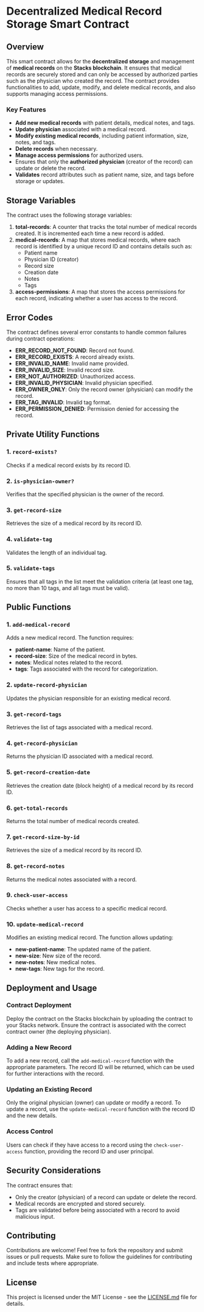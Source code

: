 # Decentralized Medical Record Storage Smart Contract

## Overview

This smart contract allows for the **decentralized storage** and management of **medical records** on the **Stacks blockchain**. It ensures that medical records are securely stored and can only be accessed by authorized parties such as the physician who created the record. The contract provides functionalities to add, update, modify, and delete medical records, and also supports managing access permissions.

### Key Features

- **Add new medical records** with patient details, medical notes, and tags.
- **Update physician** associated with a medical record.
- **Modify existing medical records**, including patient information, size, notes, and tags.
- **Delete records** when necessary.
- **Manage access permissions** for authorized users.
- Ensures that only the **authorized physician** (creator of the record) can update or delete the record.
- **Validates** record attributes such as patient name, size, and tags before storage or updates.

## Storage Variables

The contract uses the following storage variables:

1. **total-records**: A counter that tracks the total number of medical records created. It is incremented each time a new record is added.
2. **medical-records**: A map that stores medical records, where each record is identified by a unique record ID and contains details such as:
   - Patient name
   - Physician ID (creator)
   - Record size
   - Creation date
   - Notes
   - Tags
3. **access-permissions**: A map that stores the access permissions for each record, indicating whether a user has access to the record.

## Error Codes

The contract defines several error constants to handle common failures during contract operations:
- **ERR_RECORD_NOT_FOUND**: Record not found.
- **ERR_RECORD_EXISTS**: A record already exists.
- **ERR_INVALID_NAME**: Invalid name provided.
- **ERR_INVALID_SIZE**: Invalid record size.
- **ERR_NOT_AUTHORIZED**: Unauthorized access.
- **ERR_INVALID_PHYSICIAN**: Invalid physician specified.
- **ERR_OWNER_ONLY**: Only the record owner (physician) can modify the record.
- **ERR_TAG_INVALID**: Invalid tag format.
- **ERR_PERMISSION_DENIED**: Permission denied for accessing the record.

## Private Utility Functions

### 1. `record-exists?`
Checks if a medical record exists by its record ID.

### 2. `is-physician-owner?`
Verifies that the specified physician is the owner of the record.

### 3. `get-record-size`
Retrieves the size of a medical record by its record ID.

### 4. `validate-tag`
Validates the length of an individual tag.

### 5. `validate-tags`
Ensures that all tags in the list meet the validation criteria (at least one tag, no more than 10 tags, and all tags must be valid).

## Public Functions

### 1. `add-medical-record`
Adds a new medical record. The function requires:
- **patient-name**: Name of the patient.
- **record-size**: Size of the medical record in bytes.
- **notes**: Medical notes related to the record.
- **tags**: Tags associated with the record for categorization.

### 2. `update-record-physician`
Updates the physician responsible for an existing medical record.

### 3. `get-record-tags`
Retrieves the list of tags associated with a medical record.

### 4. `get-record-physician`
Returns the physician ID associated with a medical record.

### 5. `get-record-creation-date`
Retrieves the creation date (block height) of a medical record by its record ID.

### 6. `get-total-records`
Returns the total number of medical records created.

### 7. `get-record-size-by-id`
Retrieves the size of a medical record by its record ID.

### 8. `get-record-notes`
Returns the medical notes associated with a record.

### 9. `check-user-access`
Checks whether a user has access to a specific medical record.

### 10. `update-medical-record`
Modifies an existing medical record. The function allows updating:
- **new-patient-name**: The updated name of the patient.
- **new-size**: New size of the record.
- **new-notes**: New medical notes.
- **new-tags**: New tags for the record.

## Deployment and Usage

### Contract Deployment
Deploy the contract on the Stacks blockchain by uploading the contract to your Stacks network. Ensure the contract is associated with the correct contract owner (the deploying physician).

### Adding a New Record
To add a new record, call the `add-medical-record` function with the appropriate parameters. The record ID will be returned, which can be used for further interactions with the record.

### Updating an Existing Record
Only the original physician (owner) can update or modify a record. To update a record, use the `update-medical-record` function with the record ID and the new details.

### Access Control
Users can check if they have access to a record using the `check-user-access` function, providing the record ID and user principal.

## Security Considerations

The contract ensures that:
- Only the creator (physician) of a record can update or delete the record.
- Medical records are encrypted and stored securely.
- Tags are validated before being associated with a record to avoid malicious input.

## Contributing

Contributions are welcome! Feel free to fork the repository and submit issues or pull requests. Make sure to follow the guidelines for contributing and include tests where appropriate.

## License

This project is licensed under the MIT License - see the [LICENSE.md](LICENSE.md) file for details.


